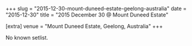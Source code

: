+++
slug = "2015-12-30-mount-duneed-estate-geelong-australia"
date = "2015-12-30"
title = "2015 December 30 @ Mount Duneed Estate"

[extra]
venue = "Mount Duneed Estate, Geelong, Australia"
+++

No known setlist.
